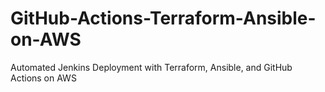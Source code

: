# GitHub-Actions-Terraform-Ansible-on-AWS
Automated Jenkins Deployment with Terraform, Ansible, and GitHub Actions on AWS
